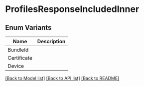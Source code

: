 # ProfilesResponseIncludedInner

## Enum Variants

| Name | Description |
|---- | -----|
| BundleId |  |
| Certificate |  |
| Device |  |

[[Back to Model list]](../README.md#documentation-for-models) [[Back to API list]](../README.md#documentation-for-api-endpoints) [[Back to README]](../README.md)


